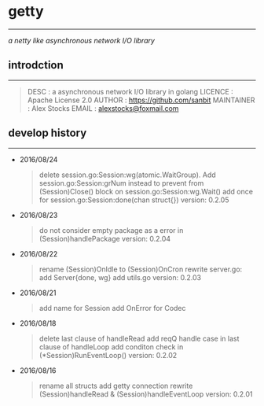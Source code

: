 # getty #
---
 *a netty like asynchronous network I/O library*

## introdction ##
---
> DESC       : a asynchronous network I/O library in golang
  LICENCE    : Apache License 2.0
  AUTHOR     : https://github.com/sanbit
  MAINTAINER : Alex Stocks
  EMAIL      : alexstocks@foxmail.com

## develop history ##
---

- 2016/08/24
	> delete session.go:Session:wg(atomic.WaitGroup). Add session.go:Session:grNum instead to prevent from (Session)Close() block on session.go:Session:wg.Wait()
	> add once for session.go:Session:done(chan struct{})
	> version: 0.2.05

- 2016/08/23
	> do not consider empty package as a error in (Session)handlePackage
	> version: 0.2.04

- 2016/08/22
	> rename (Session)OnIdle to (Session)OnCron
	> rewrite server.go: add Server{done, wg}
	> add utils.go
	> version: 0.2.03

- 2016/08/21
	> add name for Session
	> add OnError for Codec

- 2016/08/18
	> delete last clause of handleRead
	> add reqQ handle case in last clause of handleLoop
	> add conditon check in (*Session)RunEventLoop()
	> version: 0.2.02

- 2016/08/16
	> rename all structs
	> add getty connection
	> rewrite (Session)handleRead & (Session)handleEventLoop
	> version: 0.2.01

